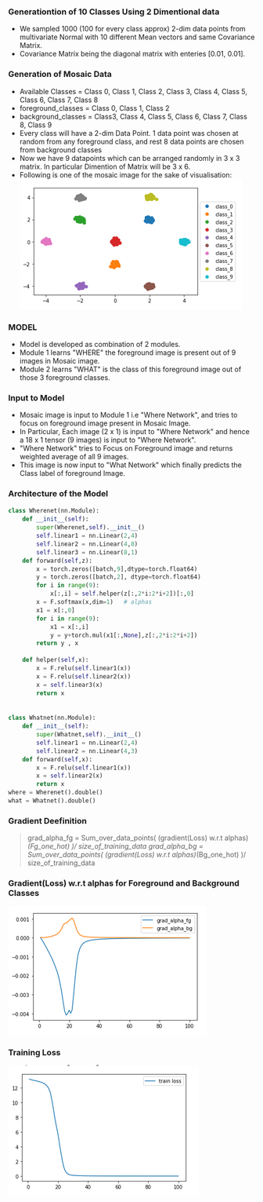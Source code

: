 ### Generationtion of 10 Classes Using 2 Dimentional data 
  - We sampled 1000 (100 for every class approx) 2-dim data points from multivariate Normal with 10 different Mean vectors and same Covariance Matrix.
  - Covariance Matrix being the diagonal matrix with enteries [0.01, 0.01].

### Generation of Mosaic Data
- Available Classes = Class 0, Class 1, Class 2, Class 3, Class 4, Class 5, Class 6, Class 7, Class 8
- foreground_classes = Class 0, Class 1, Class 2
- background_classes = Class3, Class 4, Class 5, Class 6, Class 7, Class 8, Class 9
- Every class will have a 2-dim Data Point. 1 data point was chosen at random from any foreground class, and rest 8 data points are chosen from background classes
-  Now we have 9 datapoints which can be arranged randomly in 3 x 3 matrix. In particular Dimention of Matrix will be 3 x 6.
- Following is one of the mosaic image for the sake of visualisation:
![](./plots_and_images/data.png)

### MODEL
  - Model is developed as combination of 2 modules.
  - Module 1 learns "WHERE" the foreground image is present out of 9 images in Mosaic image.
  - Module 2 learns "WHAT" is the class of this foreground image out of those 3 foreground classes.

### Input to Model
- Mosaic image is input to Module 1 i.e "Where Network", and tries to focus on foreground image present in Mosaic Image.
- In Particular, Each image (2 x 1) is input to "Where Network" and hence a 18 x 1 tensor (9 images) is input to "Where Network".
- "Where Network" tries to Focus on Foreground image and returns weighted average of all 9 images.
- This image is now input to "What Network" which finally predicts the Class label of foreground Image.

### Architecture of the Model
```python
class Wherenet(nn.Module):
    def __init__(self):
        super(Wherenet,self).__init__()
        self.linear1 = nn.Linear(2,4)
        self.linear2 = nn.Linear(4,8)
        self.linear3 = nn.Linear(8,1)
    def forward(self,z):
        x = torch.zeros([batch,9],dtype=torch.float64)
        y = torch.zeros([batch,2], dtype=torch.float64)
        for i in range(9):
            x[:,i] = self.helper(z[:,2*i:2*i+2])[:,0]
        x = F.softmax(x,dim=1)   # alphas
        x1 = x[:,0]
        for i in range(9):
            x1 = x[:,i]          
            y = y+torch.mul(x1[:,None],z[:,2*i:2*i+2])
        return y , x 

    def helper(self,x):
        x = F.relu(self.linear1(x))
        x = F.relu(self.linear2(x))
        x = self.linear3(x)
        return x


class Whatnet(nn.Module):
    def __init__(self):
        super(Whatnet,self).__init__()
        self.linear1 = nn.Linear(2,4)
        self.linear2 = nn.Linear(4,3)
    def forward(self,x):
        x = F.relu(self.linear1(x))
        x = self.linear2(x)
        return x
where = Wherenet().double()
what = Whatnet().double()
```

### Gradient Deefinition
>grad_alpha_fg = Sum_over_data_points( (gradient(Loss) w.r.t alphas)*(Fg_one_hot) )/ size_of_training_data
>grad_alpha_bg = Sum_over_data_points( (gradient(Loss) w.r.t alphas)*(Bg_one_hot) )/ size_of_training_data


### Gradient(Loss) w.r.t alphas for Foreground and Background Classes
![](./plots_and_images/plot1.png)

### Training Loss
![](./plots_and_images/loss.png)



